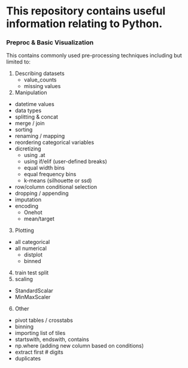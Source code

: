 # This repository contains useful information relating to Python.

### Preproc & Basic Visualization

This contains commonly used pre-processing techniques including but limited to:
1. Describing datasets
   - value_counts
   - missing values
2. Manipulation
  - datetime values
  - data types
  - splitting & concat
  - merge / join
  - sorting
  - renaming / mapping
  - reordering categorical variables
  - dicretizing
    - using .at
    - using if/elif (user-defined breaks)
    - equal width bins
    - equal frequency bins
    - k-means (silhouette or ssd)
  - row/column conditional selection
  - dropping / appending
  - imputation
  - encoding
    - Onehot
    - mean/target
3. Plotting
  - all categorical
  - all numerical
    - distplot
    - binned
4. train test split
5. scaling
  - StandardScalar
  - MinMaxScaler
6. Other
  - pivot tables / crosstabs
  - binning
  - importing list of tiles
  - startswith, endswith, contains
  - np.where (adding new column based on conditions)
  - extract first # digits
  - duplicates
  
  

